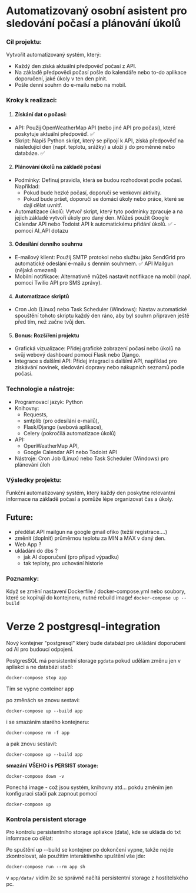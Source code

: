 # Automatizovaný osobní asistent pro sledování počasí a plánování úkolů


### Cíl projektu:
Vytvořit automatizovaný systém, který:

- Každý den získá aktuální předpověď počasí z API.
- Na základě předpovědi počasí pošle do kalendáře nebo to-do aplikace doporučení, jaké úkoly v ten den plnit.
- Pošle denní souhrn do e-mailu nebo na mobil.


### Kroky k realizaci:
1. #### Získání dat o počasí:
- API: Použij OpenWeatherMap API (nebo jiné API pro počasí), které poskytuje aktuální předpověď. ✅
- Skript: Napiš Python skript, který se připojí k API, získá předpověď na následující den (např. teplotu, srážky) a uloží ji do proměnné nebo databáze. ✅

2. #### Plánování úkolů na základě počasí
- Podmínky: Definuj pravidla, která se budou rozhodovat podle počasí. Například:
    - Pokud bude hezké počasí, doporučí se venkovní aktivity.
    - Pokud bude pršet, doporučí se domácí úkoly nebo práce, které se dají dělat uvnitř.
- Automatizace úkolů: Vytvoř skript, který tyto podmínky zpracuje a na jejich základě vytvoří úkoly pro daný den. Můžeš použít Google Calendar API nebo Todoist API k automatickému přidání úkolů. ✅ - pomocí AI_API dotazu

3. #### Odesílání denního souhrnu
- E-mailový klient: Použij SMTP protokol nebo službu jako SendGrid pro automatické odeslání e-mailu s denním souhrnem. ✅ API Mailgun (nějaká omezení)
- Mobilní notifikace: Alternativně můžeš nastavit notifikace na mobil (např. pomocí Twilio API pro SMS zprávy).

4. #### Automatizace skriptů
- Cron Job (Linux) nebo Task Scheduler (Windows): Nastav automatické spouštění tohoto skriptu každý den ráno, aby byl souhrn připraven ještě před tím, než začne tvůj den.

5. #### Bonus: Rozšíření projektu
- Grafická vizualizace: Přidej grafické zobrazení počasí nebo úkolů na svůj webový dashboard pomocí Flask nebo Django.
- Integrace s dalšími API: Přidej integraci s dalšími API, například pro získávání novinek, sledování dopravy nebo nákupních seznamů podle počasí.


### Technologie a nástroje:
- Programovací jazyk: Python
- Knihovny: 
    - Requests, 
    - smtplib (pro odesílání e-mailů), 
    - Flask/Django (webová aplikace), 
    - Celery (pokročilá automatizace úkolů)
- API: 
    - OpenWeatherMap API, 
    - Google Calendar API nebo Todoist API
- Nástroje: Cron Job (Linux) nebo Task Scheduler (Windows) pro plánování úloh


### Výsledky projektu:
Funkční automatizovaný systém, který každý den poskytne relevantní informace na základě počasí a pomůže lépe organizovat čas a úkoly. 


## Future:

- předělat API mailgun na google gmail ofiko (težší registrace....)
- změnit (doplnit) průměrnou teplotu za MIN a MAX v daný den.
- Web App ?
- ukládání do dbs ? 
  - jak AI doporučení (pro případ výpadku)
  - tak teploty, pro uchování historie

### Poznamky:

Když se změní nastavení Dockerfile / docker-compose.yml nebo soubory, které se kopírují do kontejneru, nutné rebuild image! ``` docker-compose up --build ```


# Verze 2 postgresql-integration

Nový kontejner "postgresql" který bude databází pro ukládání doporučení od AI pro budoucí odpojení.

PostgresSQL má persistentní storage `pgdata` pokud udělám změnu jen v apliakci a ne databázi stačí:
```
docker-compose stop app
```
Tím se vypne conteiner app

po změnách se znovu sestaví:
```
docker-compose up --build app
```
i se smazáním starého kontejneru:
```
docker-compose rm -f app
```
a pak znovu sestavit:
```
docker-compose up --build app
```
**smazání VŠEHO i s PERSIST storage:**
```
docker-compose down -v
```
Ponechá image - což jsou systém, knihovny atd... pokdu změním jen konfiguraci stačí pak zapnout pomocí
```
docker-compose up
```

### Kontrola persistent storage 
Pro kontrolu persistentního storage apliakce (data), kde se ukládá do txt infomrace co dělat:

Po spuštění up --build se kontejner po dokončení vypne, takže nejde zkontrolovat, ale použitím interaktivního spuštění vše jde:
```
docker-compose run --rm app sh
```
v `app/data/` vidím že se správně načítá persistentní storage z hostitelského pc.

